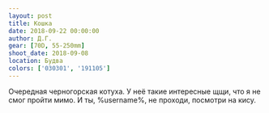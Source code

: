 ```yaml
---
layout: post
title: Кошка
date: 2018-09-22 00:00:00
author: Д.Г.
gear: [70D, 55-250mm]
shoot_date: 2018-09-08
location: Будва
colors: ['030301', '191105']
---
```

Очередная черногорская котуха. У неё такие интересные щщи, что я не смог пройти мимо. И ты, %username%, не проходи, посмотри на кису.
